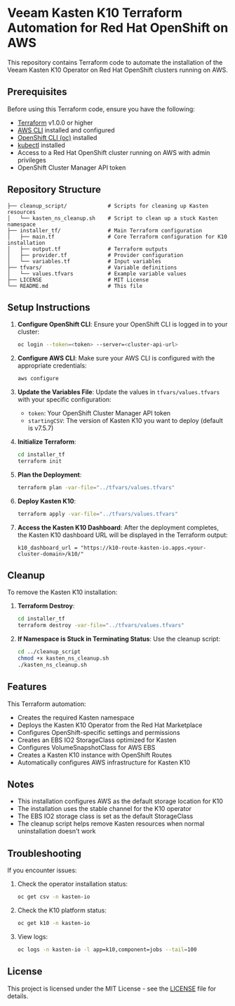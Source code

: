 # Veeam Kasten K10 Terraform Automation for Red Hat OpenShift on AWS

This repository contains Terraform code to automate the installation of the Veeam Kasten K10 Operator on Red Hat OpenShift clusters running on AWS.

## Prerequisites

Before using this Terraform code, ensure you have the following:

- [Terraform](https://www.terraform.io/downloads.html) v1.0.0 or higher
- [AWS CLI](https://aws.amazon.com/cli/) installed and configured
- [OpenShift CLI (oc)](https://docs.openshift.com/container-platform/4.13/cli_reference/openshift_cli/getting-started-cli.html) installed
- [kubectl](https://kubernetes.io/docs/tasks/tools/install-kubectl/) installed
- Access to a Red Hat OpenShift cluster running on AWS with admin privileges
- OpenShift Cluster Manager API token

## Repository Structure

```
├── cleanup_script/             # Scripts for cleaning up Kasten resources
│   └── kasten_ns_cleanup.sh    # Script to clean up a stuck Kasten namespace
├── installer_tf/               # Main Terraform configuration
│   ├── main.tf                 # Core Terraform configuration for K10 installation
│   ├── output.tf               # Terraform outputs
│   ├── provider.tf             # Provider configuration
│   └── variables.tf            # Input variables
├── tfvars/                     # Variable definitions
│   └── values.tfvars           # Example variable values
├── LICENSE                     # MIT License
└── README.md                   # This file
```

## Setup Instructions

1. **Configure OpenShift CLI**:
   Ensure your OpenShift CLI is logged in to your cluster:
   ```bash
   oc login --token=<token> --server=<cluster-api-url>
   ```

2. **Configure AWS CLI**:
   Make sure your AWS CLI is configured with the appropriate credentials:
   ```bash
   aws configure
   ```

3. **Update the Variables File**:
   Update the values in `tfvars/values.tfvars` with your specific configuration:
   - `token`: Your OpenShift Cluster Manager API token
   - `startingCSV`: The version of Kasten K10 you want to deploy (default is v7.5.7)

4. **Initialize Terraform**:
   ```bash
   cd installer_tf
   terraform init
   ```

5. **Plan the Deployment**:
   ```bash
   terraform plan -var-file="../tfvars/values.tfvars"
   ```

6. **Deploy Kasten K10**:
   ```bash
   terraform apply -var-file="../tfvars/values.tfvars"
   ```

7. **Access the Kasten K10 Dashboard**:
   After the deployment completes, the Kasten K10 dashboard URL will be displayed in the Terraform output:
   ```
   k10_dashboard_url = "https://k10-route-kasten-io.apps.<your-cluster-domain>/k10/"
   ```

## Cleanup

To remove the Kasten K10 installation:

1. **Terraform Destroy**:
   ```bash
   cd installer_tf
   terraform destroy -var-file="../tfvars/values.tfvars"
   ```

2. **If Namespace is Stuck in Terminating Status**:
   Use the cleanup script:
   ```bash
   cd ../cleanup_script
   chmod +x kasten_ns_cleanup.sh
   ./kasten_ns_cleanup.sh
   ```

## Features

This Terraform automation:

- Creates the required Kasten namespace
- Deploys the Kasten K10 Operator from the Red Hat Marketplace
- Configures OpenShift-specific settings and permissions
- Creates an EBS IO2 StorageClass optimized for Kasten
- Configures VolumeSnapshotClass for AWS EBS
- Creates a Kasten K10 instance with OpenShift Routes
- Automatically configures AWS infrastructure for Kasten K10

## Notes

- This installation configures AWS as the default storage location for K10
- The installation uses the stable channel for the K10 operator
- The EBS IO2 storage class is set as the default StorageClass
- The cleanup script helps remove Kasten resources when normal uninstallation doesn't work

## Troubleshooting

If you encounter issues:

1. Check the operator installation status:
   ```bash
   oc get csv -n kasten-io
   ```

2. Check the K10 platform status:
   ```bash
   oc get k10 -n kasten-io
   ```

3. View logs:
   ```bash
   oc logs -n kasten-io -l app=k10,component=jobs --tail=100
   ```

## License

This project is licensed under the MIT License - see the [LICENSE](LICENSE) file for details.

